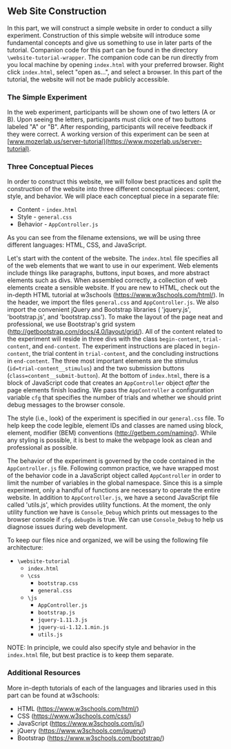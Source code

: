 ## Web Site Construction
In this part, we will construct a simple website in order to conduct a silly experiment. Construction of this simple website will introduce some fundamental concepts and give us something to use in later parts of the tutorial. Companion code for this part can be found in the directory `\website-tutorial-wrapper`. The companion code can be run directly from you local machine by opening `index.html` with your preferred browser. Right click `index.html`, select "open as...", and select a browser. In this part of the tutorial, the website will not be made publicly accessible.

### The Simple Experiment
In the web experiment, participants will be shown one of two letters (A or B). Upon seeing the letters, participants must click one of two buttons labeled "A" or "B". After responding, participants will receive feedback if they were correct. A working version of this experiment can be seen at [www.mozerlab.us/server-tutorial](https://www.mozerlab.us/server-tutorial).

### Three Conceptual Pieces
In order to construct this website, we will follow best practices and split the construction of the website into three different conceptual pieces: content, style, and behavior. We will place each conceptual piece in a separate file:
* Content - `index.html`
* Style - `general.css`
* Behavior - `AppController.js`

As you can see from the filename extensions, we will be using three different languages: HTML, CSS, and JavaScript.

Let's start with the content of the website. The `index.html` file specifies all of the web elements that we want to use in our experiment. Web elements include things like paragraphs, buttons, input boxes, and more abstract elements such as divs. When assembled correctly, a collection of web elements create a sensible website. If you are new to HTML, check out the in-depth HTML tutorial at w3schools (https://www.w3schools.com/html/). In the header, we import the files `general.css` and `AppController.js`. We also import the convenient jQuery and Bootstrap libraries ( 'jquery.js', 'bootstrap.js', and 'bootstrap.css'). To make the layout of the page neat and professional, we use Bootstrap's grid system (http://getbootstrap.com/docs/4.0/layout/grid/). All of the content related to the experiment will reside in three divs with the class `begin-content`, `trial-content`, and `end-content`. The experiment instructions are placed in `begin-content`, the trial content in `trial-content`, and the concluding instructions in `end-content`. The three most important elements are the stimulus (`id=trial-content__stimulus`) and the two submission buttons (`class=content__submit-button`). At the bottom of `index.html`, there is a block of JavaScript code that creates an `AppController` object *after* the page elements finish loading. We pass the `AppController` a configuration variable `cfg` that specifies the number of trials and whether we should print debug messages to the browser console.

The style (i.e., look) of the experiment is specified in our `general.css` file. To help keep the code legible, element IDs and classes are named using block, element, modifier (BEM) conventions (http://getbem.com/naming/). While any styling is possible, it is best to make the webpage look as clean and professional as possible.

The behavior of the experiment is governed by the code contained in the `AppController.js` file. Following common practice, we have wrapped most of the behavior code in a JavaScript object called `AppController` in order to limit the number of variables in the global namespace. Since this is a simple experiment, only a handful of functions are necessary to operate the entire website. In addition to `AppController.js`, we have a second JavaScript file called 'utils.js', which provides utility functions. At the moment, the only utility function we have is `Console_Debug` which prints out messages to the browser console if `cfg.debugOn` is true. We can use `Console_Debug` to help us diagnose issues during web development.

To keep our files nice and organized, we will be using the following file architecture:
* `\website-tutorial`
  * `index.html`
  * `\css`
    * `bootstrap.css`
    * `general.css`
  * `\js`
    * `AppController.js`
    * `bootstrap.js`
    * `jquery-1.11.3.js`
    * `jquery-ui-1.12.1.min.js`
    * `utils.js`

NOTE: In principle, we could also specify style and behavior in the `index.html` file, but best practice is to keep them separate.

### Additional Resources
More in-depth tutorials of each of the languages and libraries used in this part can be found at w3schools:
* HTML (https://www.w3schools.com/html/)
* CSS (https://www.w3schools.com/css/)
* JavaScript (https://www.w3schools.com/js/)
* jQuery (https://www.w3schools.com/jquery/)
* Bootstrap (https://www.w3schools.com/bootstrap/)
